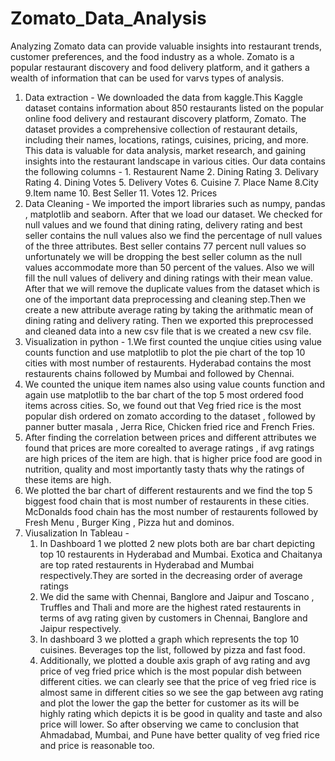 # Zomato_Data_Analysis
Analyzing Zomato data can provide valuable insights into restaurant trends, customer preferences, and the food industry as a whole. Zomato is a popular restaurant discovery and food delivery platform, and it gathers a wealth of information that can be used for varvs types of analysis.
1. Data extraction  - We downloaded the data from kaggle.This Kaggle dataset contains information about 850 restaurants listed on the popular online food delivery and restaurant discovery platform, Zomato. The dataset provides a comprehensive collection of restaurant details, including their names, locations, ratings, cuisines, pricing, and more. This data is valuable for data analysis, market research, and gaining insights into the restaurant landscape in various cities.
Our data contains the following columns - 1. Restaurent Name 2. Dining Rating 3. Delivary Rating 4. Dining Votes 5. Delivery Votes 6. Cuisine 7. Place Name 8.City 9.Item name 10. Best Seller 11. Votes 12. Prices
2. Data Cleaning - We imported the import libraries such as numpy, pandas , matplotlib and seaborn. After that we load our dataset. We checked for null values and we found that dining rating, delivery rating and best seller contains the null values also we find the percentage of null values of the three attributes. Best seller contains 77 percent null values so unfortunately we will be dropping the best seller column as the null values accommodate more than 50 percent of the values. Also we will fill the null values of delivery and dining ratings with their mean value. After that we will remove the duplicate values from the dataset which is one of the important data preprocessing and cleaning step.Then we create a new attribute average rating by taking the arithmatic mean of dining rating and delivery rating. Then we exported this preprocessed and cleaned data into a new csv file that is we created a new csv file.
3. Visualization in python -
  1.We first counted the unqiue cities using value counts function and use matplotlib to plot the pie chart of the top 10 cities with most number of restaurents. Hyderabad      contains the most restaurents chains followed by Mumbai and followed by Chennai.
  2. We counted the unique item names also using value counts function and again use matplotlib to the bar chart of the top 5 most ordered food items across cities. So, we      found out that Veg fried rice is the most popular dish ordered on zomato according to the dataset , followed by panner butter masala , Jerra Rice, Chicken fried rice        and French Fries.
  3. After finding the correlation between prices and different attributes we found that prices are more corealted to average ratings , if avg ratings are high prices of         the item are high. that is higher price food are good in nutrition, quality and most importantly tasty thats why the ratings of these items are high.
  4. We plotted the bar chart of different restaurents and we find the top 5 biggest food chain that is most number of restaurents in these cities. McDonalds food chain         has the most number of restaurents followed by Fresh Menu , Burger King , Pizza hut and dominos.
4. Viusalization In Tableau -
    1. In Dashboard 1 we plotted 2 new plots both are bar chart depicting top 10 restaurents in Hyderabad and Mumbai. Exotica and Chaitanya are top rated restaurents in Hyderabad and Mumbai respectively.They are sorted in the decreasing order of average ratings
    2. We did the same with Chennai,   Banglore and Jaipur and Toscano , Truffles and Thali and more are the highest rated restaurents in terms of avg rating given by customers in Chennai, Banglore and Jaipur respectively.
    3. In dashboard 3 we plotted a graph which represents the top 10 cuisines. Beverages top the list, followed by pizza and fast food.
    4. Additionally, we plotted a double axis graph of avg rating and avg price of veg fried price which is the most popular dish between different cities. we can clearly see that the price of veg fried rice is almost same in different cities so we see the gap between avg rating and plot the lower the gap the better for customer as its will be highly rating which depicts it is be good in quality and taste and also price will lower. So after observing we came to conclusion that Ahmadabad, Mumbai, and Pune have better quality of veg fried rice and price is reasonable too.

   
